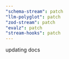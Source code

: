 ```yaml
---
"schema-stream": patch
"llm-polyglot": patch
"zod-stream": patch
"evalz": patch
"stream-hooks": patch
---
```


updating docs
